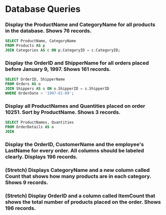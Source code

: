 # Database Queries

### Display the ProductName and CategoryName for all products in the database. Shows 76 records.
```sql
SELECT ProductName, CategoryName
FROM Products AS p
JOIN Categories AS c ON p.CategoryID = c.CategoryID;
```

### Display the OrderID and ShipperName for all orders placed before January 9, 1997. Shows 161 records.
```sql
SELECT OrderID, ShipperName
FROM Orders AS o
JOIN Shippers AS s ON o.ShipperID = s.ShipperID
WHERE OrderDate < '1997-01-09';
```

### Display all ProductNames and Quantities placed on order 10251. Sort by ProductName. Shows 3 records.
```sql
SELECT ProductNames, Quantities
FROM OrderDetails AS o
JOIN 
```

### Display the OrderID, CustomerName and the employee's LastName for every order. All columns should be labeled clearly. Displays 196 records.

### (Stretch)  Displays CategoryName and a new column called Count that shows how many products are in each category. Shows 9 records.

### (Stretch) Display OrderID and a  column called ItemCount that shows the total number of products placed on the order. Shows 196 records. 